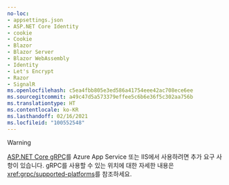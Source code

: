 ```yaml
---
no-loc:
- appsettings.json
- ASP.NET Core Identity
- cookie
- Cookie
- Blazor
- Blazor Server
- Blazor WebAssembly
- Identity
- Let's Encrypt
- Razor
- SignalR
ms.openlocfilehash: c5ea4fbb805e3ed586a41754eee42ac708ece6ee
ms.sourcegitcommit: a49c47d5a573379effee5c6b6e36f5c302aa756b
ms.translationtype: HT
ms.contentlocale: ko-KR
ms.lasthandoff: 02/16/2021
ms.locfileid: "100552548"
---
```

> [!WARNING]
> [ASP.NET Core gRPC](xref:grpc/index)를 Azure App Service 또는 IIS에서 사용하려면 추가 요구 사항이 있습니다. gRPC를 사용할 수 있는 위치에 대한 자세한 내용은 <xref:grpc/supported-platforms>를 참조하세요.

